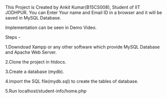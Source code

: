 This Project is Created by Ankit Kumar(B15CS008), Student of IIT JODHPUR.
You can Enter Your name and Email ID in a browser and it will be saved in MySQL Database.

Implementation can be seen in Demo Video.

Steps -

  1.Downdoad Xampp or any other software which provide MySQL Database and Apache Web Server.

  2.Clone the project in htdocs.

  3.Create a database (mydb).

  4.Import the SQL file(mydb.sql) to create the tables of database.

  5.Run localhost/student-info/home.php
